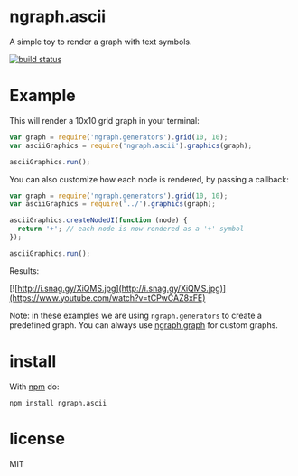 # ngraph.ascii

A simple toy to render a graph with text symbols.

[![build status](https://secure.travis-ci.org/anvaka/ngraph.ascii.png)](http://travis-ci.org/anvaka/ngraph.ascii)
# Example

This will render a 10x10 grid graph in your terminal:

``` js
var graph = require('ngraph.generators').grid(10, 10);
var asciiGraphics = require('ngraph.ascii').graphics(graph);

asciiGraphics.run();
```

You can also customize how each node is rendered, by passing a callback:

``` js
var graph = require('ngraph.generators').grid(10, 10);
var asciiGraphics = require('../').graphics(graph);

asciiGraphics.createNodeUI(function (node) {
  return '+'; // each node is now rendered as a '+' symbol
});

asciiGraphics.run();
```

Results: 

[![http://i.snag.gy/XiQMS.jpg](http://i.snag.gy/XiQMS.jpg)](https://www.youtube.com/watch?v=tCPwCAZ8xFE)

Note: in these examples we are using `ngraph.generators` to create a predefined graph.
You can always use [ngraph.graph](https://github.com/anvaka/ngraph.graph) for custom graphs.

# install

With [npm](https://npmjs.org) do:

```
npm install ngraph.ascii
```

# license

MIT
